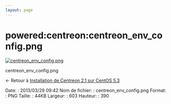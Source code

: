 ```yaml
---
layout: page
---
```


powered:centreon:centreon\_env\_config.png
==========================================

[![centreon\_env\_config.png](../..//assets/media/powered/centreon/centreon_env_config.png@cache=&w=603&h=390 "centreon_env_config.png")](../..//assets/media/powered/centreon/centreon_env_config.png@cache= "Afficher le fichier original")

centreon\_env\_config.png

← Retour à [Installation de Centreon 2.1 sur CentOS
5.3](../../../centreon/centreon-centos-install.html "centreon:centreon-centos-install")

Date:
:   2013/03/29 09:42
Nom de fichier:
:   centreon\_env\_config.png
Format:
:   PNG
Taille:
:   44KB
Largeur:
:   603
Hauteur:
:   390

